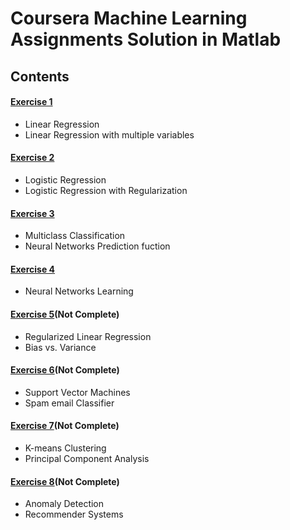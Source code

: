 # Coursera Machine Learning Assignments Solution in Matlab

## Contents
#### [Exercise 1](https://github.com/helloangus/coursera-Machine-Learning/tree/master/machine-learning-ex1)
* Linear Regression
* Linear Regression with multiple variables
#### [Exercise 2](https://github.com/helloangus/coursera-Machine-Learning/tree/master/machine-learning-ex2)
* Logistic Regression
* Logistic Regression with Regularization
#### [Exercise 3](https://github.com/helloangus/coursera-Machine-Learning/tree/master/machine-learning-ex3)
* Multiclass Classification
* Neural Networks Prediction fuction
#### [Exercise 4](https://github.com/helloangus/coursera-Machine-Learning/tree/master/machine-learning-ex4)
* Neural Networks Learning
#### [Exercise 5](https://github.com/helloangus/coursera-Machine-Learning/tree/master/machine-learning-ex5)(Not Complete)
* Regularized Linear Regression
* Bias vs. Variance
#### [Exercise 6](https://github.com/helloangus/coursera-Machine-Learning/tree/master/machine-learning-ex6)(Not Complete)
* Support Vector Machines
* Spam email Classifier
#### [Exercise 7](https://github.com/helloangus/coursera-Machine-Learning/tree/master/machine-learning-ex7)(Not Complete)
* K-means Clustering
* Principal Component Analysis
#### [Exercise 8](https://github.com/helloangus/coursera-Machine-Learning/tree/master/machine-learning-ex8)(Not Complete)
* Anomaly Detection
* Recommender Systems
